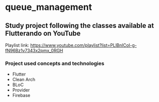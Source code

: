 # queue_management
## Study project following the classes available at Flutterando on YouTube
Playlist link: https://www.youtube.com/playlist?list=PLlBnICoI-g-fN96Bz1v7343x2pmx_0RGH

### Project used concepts and technologies
* Flutter
* Clean Arch
* BLoC
* Provider
* Firebase
